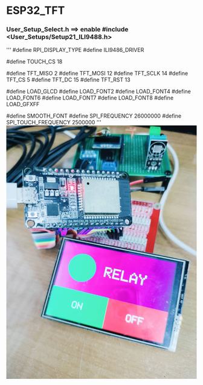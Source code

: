 # ESP32_TFT
### User_Setup_Select.h  ==> enable #include <User_Setups/Setup21_ILI9488.h> 
'''
#define RPI_DISPLAY_TYPE
#define ILI9486_DRIVER

#define TOUCH_CS 18

#define TFT_MISO 2 
#define TFT_MOSI 12
#define TFT_SCLK 14
#define TFT_CS   5 
#define TFT_DC   15
#define TFT_RST  13

#define LOAD_GLCD
#define LOAD_FONT2
#define LOAD_FONT4
#define LOAD_FONT6
#define LOAD_FONT7
#define LOAD_FONT8
#define LOAD_GFXFF

#define SMOOTH_FONT
#define SPI_FREQUENCY  26000000 
#define SPI_TOUCH_FREQUENCY  2500000
'''
![alt text](https://github.com/SurawutSukkum/ESP32_TFT/blob/main/test.jpg?raw=true)
